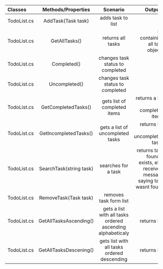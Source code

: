 | Classes       |  Methods/Properties | Scenario       | Outputs  |
|:-----------	|:-------------------:|:-----------------:|-------------:|
| TodoList.cs   | AddTask(Task task)  | adds task to list  |  |
| TodoList.cs   |  GetAllTasks()  |   returns all tasks | list containing all task objects |
| TodoList.cs   | Completed()   |  changes task status to completed   |  | 
| TodoList.cs   | Uncompleted()   |  changes task status to completed   |  | 
|  TodoList.cs   |  GetCompletedTasks()   |  gets list of completed items | returns a lsit of completed items| 
| TodoList.cs | GetIncompletedTasks()| gets a list of uncompleted tasks    |  returns list of uncompleted tasks| 
| TodoList.cs |SearchTask(string task) | searches for a task    | returns task found if exists, else receive a message saying task wasnt found  | 
| TodoList.cs  | RemoveTask(Task task) | removes task form list    |   | 
| TodoList.cs | GetAllTasksAscending() | gets a list with all tasks ordered ascending alphabeticaly    | returns list | 
| TodoList.cs | GetAllTasksDescening() |  gets list with all tasks ordered descending     |  returns list|
